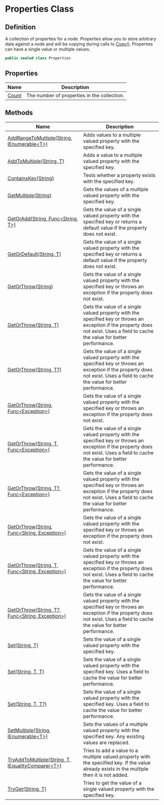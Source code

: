 # Properties Class
## Definition

A collection of properties for a node. Properties allow you to store arbitrary data against a node and will be copying during calls to [Copy()](MrKWatkins.Ast.PropertyNode-1.Copy.md#mrkwatkins-ast-propertynode-1-copy). Properties can have a single value or multiple values.

```c#
public sealed class Properties
```

## Properties

| Name | Description |
| ---- | ----------- |
| [Count](MrKWatkins.Ast.Properties.Count.md) | The number of properties in the collection. |

## Methods

| Name | Description |
| ---- | ----------- |
| [AddRangeToMultiple(String, IEnumerable&lt;T&gt;)](MrKWatkins.Ast.Properties.AddRangeToMultiple.md) | Adds values to a multiple valued property with the specified key. |
| [AddToMultiple(String, T)](MrKWatkins.Ast.Properties.AddToMultiple.md) | Adds a value to a multiple valued property with the specified key. |
| [ContainsKey(String)](MrKWatkins.Ast.Properties.ContainsKey.md) | Tests whether a property exists with the specified key. |
| [GetMultiple(String)](MrKWatkins.Ast.Properties.GetMultiple.md) | Gets the values of a multiple valued property with the specified key. |
| [GetOrAdd(String, Func&lt;String, T&gt;)](MrKWatkins.Ast.Properties.GetOrAdd.md) | Gets the value of a single valued property with the specified key or returns a default value if the property does not exist. |
| [GetOrDefault(String, T)](MrKWatkins.Ast.Properties.GetOrDefault.md) | Gets the value of a single valued property with the specified key or returns a default value if the property does not exist. |
| [GetOrThrow(String)](MrKWatkins.Ast.Properties.GetOrThrow.md#mrkwatkins-ast-properties-getorthrow-1(system-string)) | Gets the value of a single valued property with the specified key or throws an exception if the property does not exist. |
| [GetOrThrow(String, T)](MrKWatkins.Ast.Properties.GetOrThrow.md#mrkwatkins-ast-properties-getorthrow-1(system-string-0@)) | Gets the value of a single valued property with the specified key or throws an exception if the property does not exist. Uses a field to cache the value for better performance. |
| [GetOrThrow(String, T?)](MrKWatkins.Ast.Properties.GetOrThrow.md#mrkwatkins-ast-properties-getorthrow-1(system-string-system-nullable((-0))@)) | Gets the value of a single valued property with the specified key or throws an exception if the property does not exist. Uses a field to cache the value for better performance. |
| [GetOrThrow(String, Func&lt;Exception&gt;)](MrKWatkins.Ast.Properties.GetOrThrow.md#mrkwatkins-ast-properties-getorthrow-1(system-string-system-func((system-exception)))) | Gets the value of a single valued property with the specified key or throws an exception if the property does not exist. |
| [GetOrThrow(String, T, Func&lt;Exception&gt;)](MrKWatkins.Ast.Properties.GetOrThrow.md#mrkwatkins-ast-properties-getorthrow-1(system-string-0@-system-func((system-exception)))) | Gets the value of a single valued property with the specified key or throws an exception if the property does not exist. Uses a field to cache the value for better performance. |
| [GetOrThrow(String, T?, Func&lt;Exception&gt;)](MrKWatkins.Ast.Properties.GetOrThrow.md#mrkwatkins-ast-properties-getorthrow-1(system-string-system-nullable((-0))@-system-func((system-exception)))) | Gets the value of a single valued property with the specified key or throws an exception if the property does not exist. Uses a field to cache the value for better performance. |
| [GetOrThrow(String, Func&lt;String, Exception&gt;)](MrKWatkins.Ast.Properties.GetOrThrow.md#mrkwatkins-ast-properties-getorthrow-1(system-string-system-func((system-string-system-exception)))) | Gets the value of a single valued property with the specified key or throws an exception if the property does not exist. |
| [GetOrThrow(String, T, Func&lt;String, Exception&gt;)](MrKWatkins.Ast.Properties.GetOrThrow.md#mrkwatkins-ast-properties-getorthrow-1(system-string-0@-system-func((system-string-system-exception)))) | Gets the value of a single valued property with the specified key or throws an exception if the property does not exist. Uses a field to cache the value for better performance. |
| [GetOrThrow(String, T?, Func&lt;String, Exception&gt;)](MrKWatkins.Ast.Properties.GetOrThrow.md#mrkwatkins-ast-properties-getorthrow-1(system-string-system-nullable((-0))@-system-func((system-string-system-exception)))) | Gets the value of a single valued property with the specified key or throws an exception if the property does not exist. Uses a field to cache the value for better performance. |
| [Set(String, T)](MrKWatkins.Ast.Properties.Set.md#mrkwatkins-ast-properties-set-1(system-string-0)) | Sets the value of a single valued property with the specified key. |
| [Set(String, T, T)](MrKWatkins.Ast.Properties.Set.md#mrkwatkins-ast-properties-set-1(system-string-0-0@)) | Sets the value of a single valued property with the specified key. Uses a field to cache the value for better performance. |
| [Set(String, T, T?)](MrKWatkins.Ast.Properties.Set.md#mrkwatkins-ast-properties-set-1(system-string-0-system-nullable((-0))@)) | Sets the value of a single valued property with the specified key. Uses a field to cache the value for better performance. |
| [SetMultiple(String, IEnumerable&lt;T&gt;)](MrKWatkins.Ast.Properties.SetMultiple.md) | Sets the values of a multiple valued property with the specified key. Any existing values are replaced. |
| [TryAddToMultiple(String, T, IEqualityComparer&lt;T&gt;)](MrKWatkins.Ast.Properties.TryAddToMultiple.md) | Tries to add a value to a multiple valued property with the specified key. If the value already exists in the multiple then it is not added. |
| [TryGet(String, T)](MrKWatkins.Ast.Properties.TryGet.md) | Tries to get the value of a single valued property with the specified key. |

